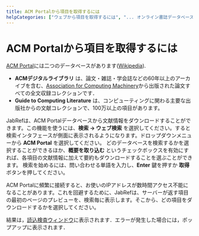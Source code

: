 ```yaml
---
title: ACM Portalから項目を取得するには
helpCategories: ["ウェブから項目を取得するには", "... オンライン書誌データベースを使用して"]
---
```


# ACM Portalから項目を取得するには

[ACM Portal](https://dl.acm.org)には二つのデータベースがあります([Wikipedia](https://en.wikipedia.org/wiki/Association_for_Computing_Machinery#Portal_and_Digital_Library)).
- **ACMデジタルライブラリ** は、論文・雑誌・学会誌などの60年以上のアーカイブを含む、[Association for Computing Machinery](https://www.acm.org)から出版された論文すべての全文収録コレクションです．
- **Guide to Computing Literature** は、コンピューティングに関わる主要な出版社からの文献コレクションで、100万以上の項目があります。

JabRefは、ACM Portalデータベースから文献情報をダウンロードすることができます。この機能を使うには、**検索 → ウェブ検索** を選択してください。すると検索インタフェースが側面に表示されるようになります。ドロップダウンメニューから **ACM Portal** を選択してください。
どのデータベースを検索するかを選択することができるほか、**概要を取り込む** というチェックボックスを有効にすれば、各項目の文献情報に加えて要約もダウンロードすることを選ぶことができます。
検索を始めるには、問い合わせる単語を入力し、**Enter** 鍵を押すか **取得** ボタンを押してください。

ACM Portalに頻繁に接続すると、お使いのIPアドレスが数時間アクセス不能になることがあります。これを回避するために、JabRefは、サーバーが返す項目の最初のページのプレビューを、検索毎に表示します。そこから、どの項目をダウンロードするかを選択してください。

結果は，[読込検査ウィンドウ](ImportInspectionDialog)に表示されます．エラーが発生した場合には，ポップアップに表示されます．
